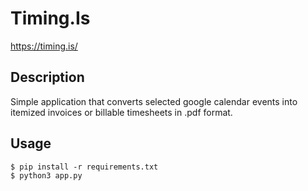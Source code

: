 # Timing.Is

https://timing.is/

## Description

Simple application that converts selected google calendar events into itemized
invoices or billable timesheets in .pdf format.

## Usage

```
$ pip install -r requirements.txt
$ python3 app.py
```
